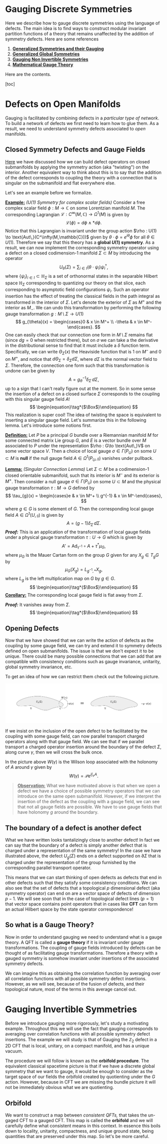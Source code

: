 # Gauging Discrete Symmetries

Here we describe how to gauge discrete symmetries using the language of defects. The main idea is to find ways to construct modular invariant partition functions of a theory that remains unaffected by the addition of symmetry defects. Here are some references

1. [**Generalized Symmetries and their Gauging**](https://youtu.be/tj7JrjbclWA)
2. [**Generalized Global Symmetries**](https://arxiv.org/pdf/1412.5148)
3. [**Gauging Non Invertible Symmetries**](https://arxiv.org/abs/2311.17044)
4. [**Mathematical Gauge Theory**](https://link.springer.com/book/10.1007/978-3-319-68439-0)

Here are the contents.

[toc]



# Defects on Open Manifolds

Gauging is facilitated by combining defects in a *particular type of network*. To build a network of defects we first need to learn how to glue them. As a result, we need to understand symmetry defects associated to *open* manifolds.

## Closed Symmetry Defects and Gauge Fields

[Here](../Defects/Symmetry_Defects.md#Implementing-Symmetry-Operators-by-Twisting) we have discussed how we can build defect operators on closed submanifolds by applying the symmetry action (aka "twisting") on the interior. Another equivalent way to think about this is to say that the addition of the defect corresponds to coupling the theory with a connection that is singular on the submanifold and flat everywhere else. 

Let's see an example before we formalize.

**<u>Example:</u>** *($U(1)$ Symmetry for complex scalar fields)* Consider a free complex scalar field $\phi : M \to \mathbb{C}$ on some Lorentzian manifold $M$. The corresponding Lagrangian $\mathcal{L} : C^\infty(M,\mathbb{C}) \to \Omega^1(M)$ is given by
$$
\mathcal{L}(\phi) = d\phi \wedge \ast d\phi.
$$
Notice that this Lagrangian is invariant under the group action $\rho : U(1) \to \text{Aut\,}(C^\infty(M,\mathbb{C}))$ given by $\theta\cdot  \phi = e^{i\theta} \phi$ for all $\theta \in U(1)$. Therefore we say that this theory has a **global $U(1)$ symmetry**. As a result, we can now implement the corresponding symmetry operator using a defect on a closed codimension-1 manifold $\Sigma \subset M$ by introducing the operator
$$
U_{\theta}(\Sigma) = \sum_{i \in I} (\theta \cdot \psi_i)\psi_i^\dagger,
$$
where $\{\psi_i\}_{i\in I } \subset \mathbb{H}_\Sigma$ is a set of orthonormal states in the separable Hilbert space $\mathbb{H}_\Sigma$ corresponding to quantizing our theory on that slice, each corresponding to asymptotic field configurations $\psi_i$. Such an operator insertion has the effect of treating the classical fields in the path integral as transformed in the interior of $\Sigma$. Let's denote the exterior of $\Sigma$ as $M^+$ and the interior as $M_-$. We can undo this transformation by performing the following gauge transformation $g:M\setminus\Sigma \to U(1)$
$$
g_{\theta}(x) = \begin{cases}0 & x \in M^+ \\ -\theta  & x \in M^-\end{cases}.
$$
One can easily check that our connection one form in $M\setminus\Sigma$ remains flat (since $dg = 0$ when restricted there), but on $\sigma$ we can take a the derivative in the distributional sense to find that it must include a $\delta$ function term. Specifically, we can write $\Theta_\Sigma(x)$ the Heaviside function that is $1$ on $M^-$ and $0$ on $M^+$, and notice that $d \Theta_\Sigma = \delta_\Sigma d\Sigma$, where $d\Sigma$ is the normal vector field to $\Sigma$. Therefore, the connection one form such that this transformation is undone can be given by
$$
A = g_\theta^{-1}\delta_\Sigma\, d\Sigma,
$$
up to a sign that I can't really figure out at the moment. So in some sense the insertion of a defect on a closed surface $\Sigma$ corresponds to the coupling with this singular gauge field $A$!
$$
\begin{equation}\tag*{$\Box$}\end{equation}
$$
This realization is super cool! The idea of twisting the space is equivalent to inserting a singular gauge field. Let's summarize this in the following lemma. Let's introduce some notions first.

**<u>Definition:</u>** Let $P$ be a principal $G$ bundle over a Riemannian manifold $M$ for some connected matrix Lie group $G$, and $E$ is a vector bundle over $M$ associated to $P$ under the representation $\rho : G\to \text{Aut\,}V$ on some vector space $V$. Then a choice of local gauge $\sigma \in \Gamma(P_U)$ on some $U\subset M$ is **null** if the null gauge field $A \in \Omega^1(P_U, \mathfrak{g})$ vanishes under pullback. 

**<u>Lemma:</u>** *(Singular Connection Lemma)* Let $\Sigma \subset M$ be a codimension-1 closed orientable submanifold, such that its interior is $M^-$ and its exterior is $M^+$. Then consider a null gauge $\sigma \in \Gamma(P_U)$ on some $U\subset M$ and the physical gauge transformation $\tau:M \to G$ defined by
$$
\tau_{g}(x) = \begin{cases}e & x \in M^+ \\ g^{-1}  & x \in M^-\end{cases},
$$
where $g\in G$ is some element of $G$. Then the corresponding local gauge field $A \in \Omega^1(U,\mathfrak{g})$ is given by
$$
A = (g-1) \delta_\Sigma\, d\Sigma.
$$
***Proof:*** This is an application of the transformation of local gauge fields under a physical gauge transformation $\tau : U \to G$ which is given by
$$
A' = \text{Ad}_{\tau^{-1}} \circ A+\tau^\ast \mu_G,
$$
where $\mu_G$ is the Mauer Cartan form on the group $G$ given for any $X_g \in T_gG$ by
$$
\mu_G(X_g) = L_{g^{-1},\ast} X_g,
$$
where $L_g$ is the left multiplication map on $G$ by $g\in G$. 
$$
\begin{equation}\tag*{$\Box$}\end{equation}
$$
**<u>Corollary:</u>** The corresponding local gauge field is flat away from $\Sigma$.

***Proof:*** It vanishes away from $\Sigma$.
$$
\begin{equation}\tag*{$\Box$}\end{equation}
$$


## Opening Defects

Now that we have showed that we can write the action of defects as the coupling by some gauge field, we can try and extend it to symmetry defects defined on open submanifolds. The issue is that we don't expect it to be unique. There could be many possible connections that we can add that are compatible with consistency conditions such as gauge invariance, unitarity, global symmetry invariance, etc. 

To get an idea of how we can restrict them check out the following picture. 

![Open Defect Holonomy](_Gauging.assets/open-defect.svg)

If we insist on the inclusion of the open defect to be facilitated by the coupling with some gauge field, can now parallel transport charged operators along with that gauge field. We can see that if we parallel transport a charged operator insertion around the boundary of the defect $\Sigma$, along curve $\gamma$, then we will cross the bulk once.  

In the picture above $W(\gamma)$ is the Wilson loop associated with the holonomy of $A$ around $\gamma$ given by
$$
W(\gamma) = \mathcal{P}e^{i\int_\gamma A}.
$$

> **<u>Observation:</u>** What we have motivated above is that when we open a defect we have a choice of possible symmetry operators that we can introduce on the same open submanifold. However, if we interpret the insertion of the defect as the coupling with a gauge field, we can see that not all gauge fields are possible. We have to use gauge fields that have holonomy $g$ around the boundary.



## The boundary of a defect is another defect

What we have written looks tantalizingly close to another defect! In fact we can say that the boundary of a defect is simply another defect that is charged under a representation of the same symmetry! In the case we have illustrated above, the defect $U_g(\Sigma)$ ends on a defect supported on $\partial \Sigma$ that is charged under the representation of the group furnished by the corresponding parallel transport operator. 

This means that we can start thinking of open defects as defects that end in other defects such that they satisfy some consistency conditions. We can also see that the set of defects that a topological $p$ dimensional defect (aka symmetry operator) can end on are a vector space of defects of dimension $p-1$. We will see soon that in the case of topological defect lines ($p=1$) that vector space contains point operators that in cases like **CFT** can form an actual Hilbert space by the state operator correspondence!



## So what is a Gauge Theory?

Now in order to understand gauging we need to understand what is a gauge theory. A QFT is called a **gauge theory** if it is invariant under gauge transformations. The coupling of gauge fields introduced by defects can be thought of as facilitating gauge transformations. Therefore a theory with a gauged symmetry is somehow invariant under insertions of the associated symmetry defects. 

We can imagine this as obtaining the correlation function by averaging over all correlation functions with all possible symmetry defect insertions. However, as we will see, because of the fusion of defects, and their topological nature, most of the terms in this average cancel out. 

# Gauging Invertible Symmetries

Before we introduce gauging more rigorously, let's study a motivating example. Throughout this we will use the fact that gauging corresponds to averaging over correlation functions with all possible symmetry defect insertions. The example we will study is that of Gauging the $\mathbb{Z}_2$ defect in a 2D CFT that is local, unitary, on a compact manifold, and has a unique vacuum. 

The procedure we will follow is known as the **orbifold procedure**. The equivalent classical spacetime picture is that if we have a discrete global symmetry that we want to gauge, it would be enough to consider as the target space of our fields the orbifold created by quotienting under the $G$ action. However, because in CFT we are missing the bundle picture it will not be immediately obvious what we are quotienting. 

## Orbifold

We want to construct a map between *consistent QFTs,* that takes the un-gaged CFT to a gauged CFT. This map is called the **orbifold** and we will carefully define what consistent means in this context. In essence this boils down to locality, unitarity, compactness, and unique ground state, being quantities that are preserved under this map. So let's be more careful.



 











